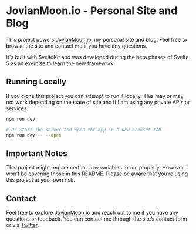 # JovianMoon.io - Personal Site and Blog

This project powers [JovianMoon.io](https://jovianmoon.io), my personal site and blog. Feel free to browse the
site and contact me if you have any questions.

It's built with SvelteKit and was developed during the beta phases of Svelte 5 as an exercise to learn the new
framework.

## Running Locally

If you clone this project you can attempt to run it locally. This may or may not work depending on the state
of site and if I am using any private APIs or services.

```bash
npm run dev

# Or start the server and open the app in a new browser tab
npm run dev -- --open
```

## Important Notes

This project might require certain `.env` variables to run properly. However, I won’t be covering those in
this README. Please be aware that you’re using this project at your own risk.

## Contact

Feel free to explore [JovianMoon.io](https://jovianmoon.io) and reach out to me if you have any questions or
feedback. You can contact me through the site’s contact form or via
[Twitter](https://twitter.com/jovianmoonio).
